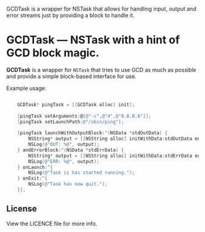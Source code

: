 GCDTask is a wrapper for NSTask that allows for handling input, output and error streams just by providing a block to handle it.

# GCDTask — NSTask with a hint of GCD block magic.

**GCDTask** is a wrapper for `NSTask` that tries to use GCD as much as possible and provide a simple block-based interface for use.

Example usage:

```objective-c

    GCDTask* pingTask = [[GCDTask alloc] init];
    
    [pingTask setArguments:@[@"-c",@"4",@"8.8.8.8"]];
    [pingTask setLaunchPath:@"/sbin/ping"];
    
    [pingTask launchWithOutputBlock:^(NSData *stdOutData) {
        NSString* output = [[NSString alloc] initWithData:stdOutData encoding:NSUTF8StringEncoding];
        NSLog(@"OUT: %@", output);
    } andErrorBlock:^(NSData *stdErrData) {
        NSString* output = [[NSString alloc] initWithData:stdErrData encoding:NSUTF8StringEncoding];
        NSLog(@"ERR: %@", output);
    } onLaunch:^{
        NSLog(@"Task is has started running.");
    } onExit:^{
        NSLog(@"Task has now quit.");
    }];

```

## License

View the LICENCE file for more info.